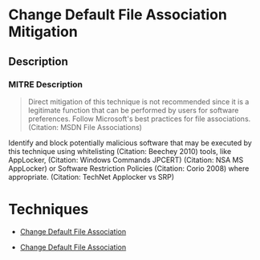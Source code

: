 
# Change Default File Association Mitigation

## Description

### MITRE Description

> Direct mitigation of this technique is not recommended since it is a legitimate function that can be performed by users for software preferences. Follow Microsoft's best practices for file associations. (Citation: MSDN File Associations)

Identify and block potentially malicious software that may be executed by this technique using whitelisting (Citation: Beechey 2010) tools, like AppLocker, (Citation: Windows Commands JPCERT) (Citation: NSA MS AppLocker) or Software Restriction Policies (Citation: Corio 2008) where appropriate. (Citation: TechNet Applocker vs SRP)


# Techniques


* [Change Default File Association](../techniques/Change-Default-File-Association.md)

* [Change Default File Association](../techniques/Change-Default-File-Association.md)
    
